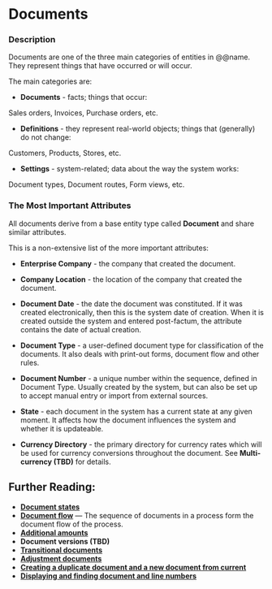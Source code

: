 # Documents


### Description
Documents are one of the three main categories of entities in @@name. They represent things that have occurred or will occur.

The main categories are:

- **Documents** - facts; things that occur:

Sales orders, Invoices, Purchase orders, etc.

- **Definitions** - they represent real-world objects; things that (generally) do not change:

Customers, Products, Stores, etc.

- **Settings** - system-related; data about the way the system works:

Document types, Document routes, Form views, etc.

### The Most Important Attributes

All documents derive from a base entity type called **Document** and share similar attributes.

This is a non-extensive list of the more important attributes:

- **Enterprise Company** - the company that created the document.

- **Company Location** - the location of the company that created the document.

- **Document Date** - the date the document was constituted. If it was created electronically, then this is the system date of creation. When it is created outside the system and entered post-factum, the attribute contains the date of actual creation.

- **Document Type** - a user-defined document type for classification of the documents. It also deals with print-out forms, document flow and other rules.

- **Document Number** - a unique number within the sequence, defined in Document Type. Usually created by the system, but can also be set up to accept manual entry or import from external sources.

- **State** - each document in the system has a current state at any given moment. It affects how the document influences the system and whether it is updateable.

- **Currency Directory** - the primary directory for currency rates which will be used for currency conversions throughout the document. See **Multi-currency (TBD)** for details.

## Further Reading:

- **[Document states](https://github.com/ErpNetDocs/tech/blob/master/advanced/documents/document-states.md)** 
- **[Document flow](https://github.com/ErpNetDocs/tech/blob/master/advanced/documents/document-flow.md)** — The sequence of documents in a process form the document flow of the process.
- **[Additional amounts](https://github.com/ErpNetDocs/tech/blob/master/advanced/documents/additional-amounts/index.md)**
- **Document versions (TBD)**
- **[Transitional documents](https://github.com/ErpNetDocs/tech/blob/master/advanced/documents/transitional-documents.md)**
- **[Adjustment documents](https://github.com/ErpNetDocs/tech/blob/master/advanced/documents/adjustment-documents.md)**
- **[Creating a duplicate document and a new document from current](https://github.com/ErpNetDocs/tech/blob/master/advanced/documents/creating-a-document.md)**
- **[Displaying and finding document and line numbers](https://github.com/ErpNetDocs/tech/blob/master/advanced/documents/displaying-document.md)**


